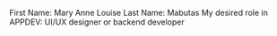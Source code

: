 First Name: Mary Anne Louise
Last Name: Mabutas
My desired role in APPDEV: UI/UX designer or backend developer
